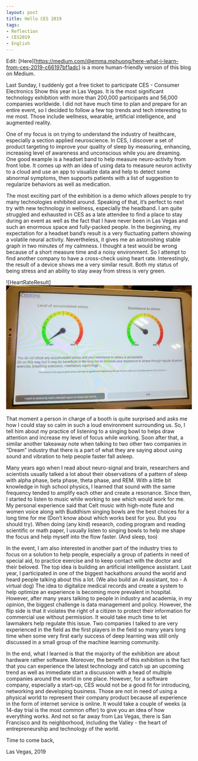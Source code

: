 ```yaml
---
layout: post
title: Hello CES 2019
tags:
- Reflection
- CES2019
- English
---
```

Edit: [Here][https://medium.com/@emma.mphuong/here-what-i-learn-from-ces-2019-c66197bf1adc] is a more human-friendly version of this blog on Medium.

Last Sunday, I suddenly got a free ticket to participate CES - Consumer Electronics Show this year in Las Vegas. It is the most significant technology exhibition with more than 200,000 participants and 56,000 companies worldwide. I did not have much time to plan and prepare for an entire event, so I decided to follow a few top trends and tech interesting to me most. Those include wellness, wearable, artificial intelligence, and augmented reality.

One of my focus is on trying to understand the industry of healthcare, especially a section applied neuroscience. In CES, I discover a set of product targeting to improve your quality of sleep by measuring, enhancing, increasing level of awareness and unconscious while you are dreaming. One good example is a headset band to help measure neuro-activity from front lobe. It comes up with an idea of using data to measure neuron activity to a cloud and use an app to visualize data and help to detect some abnormal symptoms, then supports patients with a list of suggestion to regularize behaviors as well as medication.

The most exciting part of the exhibition is a demo which allows people to try many technologies exhibited around. Speaking of that, it’s perfect to next try with new technology in wellness, especially the headband. I am quite struggled and exhausted in CES as a late attendee to find a place to stay during an event as well as the fact that I have never been in Las Vegas and such an enormous space and fully-packed people. In the beginning, my expectation for a headset band’s result is a very fluctuating pattern showing a volatile neural activity. Nevertheless, it gives me an astonishing stable graph in two minutes of my calmness. I thought a test would be wrong because of a short measure time and a noisy environment. So I attempt to find another company to have a cross-check using heart rate. Interestingly, the result of a device shows me a very similar result. Both my status of being stress and an ability to stay away from stress is very green.

![HeartRateResult]<img src="/static/img/CES2019.jpg" width="700">

That moment a person in charge of a booth is quite surprised and asks me how I could stay so calm in such a loud environment surrounding us. So, I tell him about my practice of listening to a singing bowl to helps draw attention and increase my level of focus while working. Soon after that, a similar another takeaway note when talking to two other two companies in “Dream” industry that there is a part of what they are saying about using sound and vibration to help people faster fall asleep.

Many years ago when I read about neuro-signal and brain, researchers and scientists usually talked a lot about their observations of a pattern of sleep with alpha phase, beta phase, theta phase, and REM. With a little bit knowledge in high school physics, I learned that sound with the same frequency tended to amplify each other and create a resonance. Since then, I started to listen to music while working to see which would work for me. My personal experience said that Celt music with high-note flute and women voice along with Buddhism singing bowls are the best choices for a long time for me (Don’t know about which works best for you. But you should try). When doing (any kind) research, coding program and reading scientific or math paper, I usually listen to singing bowls to help me shape the focus and help myself into the flow faster. (And sleep, too)

In the event, I am also interested in another part of the industry tries to focus on a solution to help people, especially a group of patients in need of special aid, to practice exercise and to keep contact with the doctor and their beloved. The top idea is building an artificial intelligence assistant. Last year, I participated in one of the biggest hackathons around the world and heard people talking about this a lot. (We also build an AI assistant, too - A virtual dog) The idea to digitalize medical records and create a system to help optimize an experience is becoming more prevalent in hospital. However, after many years talking to people in industry and academia, in my opinion, the biggest challenge is data management and policy. However, the flip side is that it violates the right of a citizen to protect their information for commercial use without permission. It would take much time to let lawmakers help regulate this issue. Two companies I talked to are very experienced in the field as the first players in the field so many years long time when some very first early success of deep learning was still only discussed in a small group of the machine learning community.


In the end, what I learned is that the majority of the exhibition are about hardware rather software. Moreover, the benefit of this exhibition is the fact that you can experience the latest technology and catch up an upcoming trend as well as immediate start a discussion with a head of multiple companies around the world in one place. However, for a software company, especially a start-up, CES would not be a good fit for introducing, networking and developing business. Those are not in need of using a physical world to represent their company product because all experience in the form of internet service is online. It would take a couple of weeks (a 14-day trial is the most common offer) to give you an idea of how everything works. And not so far away from Las Vegas, there is San Francisco and its neighborhood, including the Valley - the heart of entrepreneurship and technology of the world.

Time to come back,

Las Vegas, 2019
